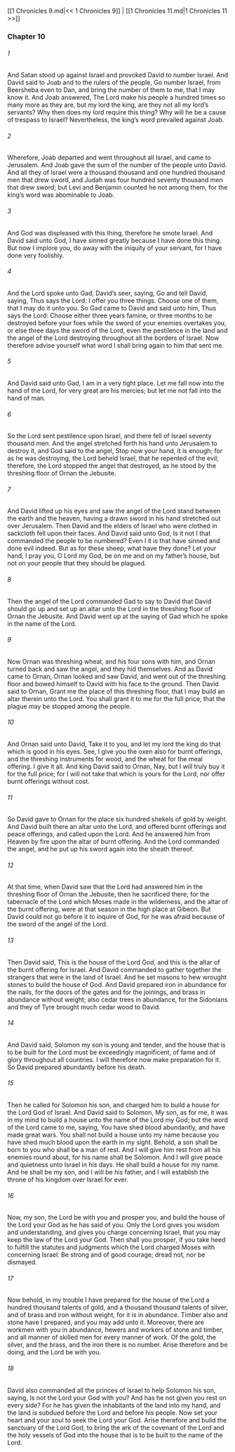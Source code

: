 [[1 Chronicles 9.md|<< 1 Chronicles 9]]  |  [[1 Chronicles 11.md|1 Chronicles 11 >>]]

### Chapter 10
###### 1
And Satan stood up against Israel and provoked David to number Israel. And David said to Joab and to the rulers of the people, Go number Israel, from Beersheba even to Dan, and bring the number of them to me, that I may know it. And Joab answered, The Lord make his people a hundred times so many more as they are, but my lord the king, are they not all my lord’s servants? Why then does my lord require this thing? Why will he be a cause of trespass to Israel? Nevertheless, the king’s word prevailed against Joab.

###### 2
Wherefore, Joab departed and went throughout all Israel, and came to Jerusalem. And Joab gave the sum of the number of the people unto David. And all they of Israel were a thousand thousand and one hundred thousand men that drew sword, and Judah was four hundred seventy thousand men that drew sword; but Levi and Benjamin counted he not among them, for the king’s word was abominable to Joab.

###### 3
And God was displeased with this thing, therefore he smote Israel. And David said unto God, I have sinned greatly because I have done this thing. But now I implore you, do away with the iniquity of your servant, for I have done very foolishly.

###### 4
And the Lord spoke unto Gad, David’s seer, saying, Go and tell David, saying, Thus says the Lord: I offer you three things. Choose one of them, that I may do it unto you. So Gad came to David and said unto him, Thus says the Lord: Choose either three years famine, or three months to be destroyed before your foes while the sword of your enemies overtakes you, or else three days the sword of the Lord, even the pestilence in the land and the angel of the Lord destroying throughout all the borders of Israel. Now therefore advise yourself what word I shall bring again to him that sent me.

###### 5
And David said unto Gad, I am in a very tight place. Let me fall now into the hand of the Lord, for very great are his mercies; but let me not fall into the hand of man.

###### 6
So the Lord sent pestilence upon Israel, and there fell of Israel seventy thousand men. And the angel stretched forth his hand unto Jerusalem to destroy it, and God said to the angel, Stop now your hand, it is enough; for as he was destroying, the Lord beheld Israel, that he repented of the evil; therefore, the Lord stopped the angel that destroyed, as he stood by the threshing floor of Ornan the Jebusite.

###### 7
And David lifted up his eyes and saw the angel of the Lord stand between the earth and the heaven, having a drawn sword in his hand stretched out over Jerusalem. Then David and the elders of Israel who were clothed in sackcloth fell upon their faces. And David said unto God, Is it not I that commanded the people to be numbered? Even I it is that have sinned and done evil indeed. But as for these sheep, what have they done? Let your hand, I pray you, O Lord my God, be on me and on my father’s house, but not on your people that they should be plagued.

###### 8
Then the angel of the Lord commanded Gad to say to David that David should go up and set up an altar unto the Lord in the threshing floor of Ornan the Jebusite. And David went up at the saying of Gad which he spoke in the name of the Lord.

###### 9
Now Ornan was threshing wheat, and his four sons with him, and Ornan turned back and saw the angel, and they hid themselves. And as David came to Ornan, Ornan looked and saw David, and went out of the threshing floor and bowed himself to David with his face to the ground. Then David said to Ornan, Grant me the place of this threshing floor, that I may build an altar therein unto the Lord. You shall grant it to me for the full price, that the plague may be stopped among the people.

###### 10
And Ornan said unto David, Take it to you, and let my lord the king do that which is good in his eyes. See, I give you the oxen also for burnt offerings, and the threshing instruments for wood, and the wheat for the meal offering. I give it all. And king David said to Ornan, Nay, but I will truly buy it for the full price; for I will not take that which is yours for the Lord, nor offer burnt offerings without cost.

###### 11
So David gave to Ornan for the place six hundred shekels of gold by weight. And David built there an altar unto the Lord, and offered burnt offerings and peace offerings, and called upon the Lord. And he answered him from Heaven by fire upon the altar of burnt offering. And the Lord commanded the angel, and he put up his sword again into the sheath thereof.

###### 12
At that time, when David saw that the Lord had answered him in the threshing floor of Ornan the Jebusite, then he sacrificed there; for the tabernacle of the Lord which Moses made in the wilderness, and the altar of the burnt offering, were at that season in the high place at Gibeon. But David could not go before it to inquire of God, for he was afraid because of the sword of the angel of the Lord.

###### 13
Then David said, This is the house of the Lord God, and this is the altar of the burnt offering for Israel. And David commanded to gather together the strangers that were in the land of Israel. And he set masons to hew wrought stones to build the house of God. And David prepared iron in abundance for the nails, for the doors of the gates and for the joinings, and brass in abundance without weight; also cedar trees in abundance, for the Sidonians and they of Tyre brought much cedar wood to David.

###### 14
And David said, Solomon my son is young and tender, and the house that is to be built for the Lord must be exceedingly magnificent, of fame and of glory throughout all countries. I will therefore now make preparation for it. So David prepared abundantly before his death.

###### 15
Then he called for Solomon his son, and charged him to build a house for the Lord God of Israel. And David said to Solomon, My son, as for me, it was in my mind to build a house unto the name of the Lord my God; but the word of the Lord came to me, saying, You have shed blood abundantly, and have made great wars. You shall not build a house unto my name because you have shed much blood upon the earth in my sight. Behold, a son shall be born to you who shall be a man of rest. And I will give him rest from all his enemies round about, for his name shall be Solomon. And I will give peace and quietness unto Israel in his days. He shall build a house for my name. And he shall be my son, and I will be his father, and I will establish the throne of his kingdom over Israel for ever.

###### 16
Now, my son, the Lord be with you and prosper you, and build the house of the Lord your God as he has said of you. Only the Lord gives you wisdom and understanding, and gives you charge concerning Israel, that you may keep the law of the Lord your God. Then shall you prosper, if you take heed to fulfill the statutes and judgments which the Lord charged Moses with concerning Israel. Be strong and of good courage; dread not, nor be dismayed.

###### 17
Now behold, in my trouble I have prepared for the house of the Lord a hundred thousand talents of gold, and a thousand thousand talents of silver, and of brass and iron without weight, for it is in abundance. Timber also and stone have I prepared, and you may add unto it. Moreover, there are workmen with you in abundance, hewers and workers of stone and timber, and all manner of skilled men for every manner of work. Of the gold, the silver, and the brass, and the iron there is no number. Arise therefore and be doing, and the Lord be with you.

###### 18
David also commanded all the princes of Israel to help Solomon his son, saying, Is not the Lord your God with you? And has he not given you rest on every side? For he has given the inhabitants of the land into my hand, and the land is subdued before the Lord and before his people. Now set your heart and your soul to seek the Lord your God. Arise therefore and build the sanctuary of the Lord God, to bring the ark of the covenant of the Lord and the holy vessels of God into the house that is to be built to the name of the Lord.